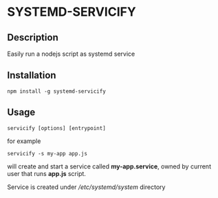 # SYSTEMD-SERVICIFY

## Description

Easily run a nodejs script as systemd service

## Installation

`npm install -g systemd-servicify`

## Usage

`servicify [options] [entrypoint]`

for example

`servicify -s my-app app.js`

will create and start a service called **my-app.service**, owned by current user that runs **app.js** script.

Service is created under */etc/systemd/system* directory